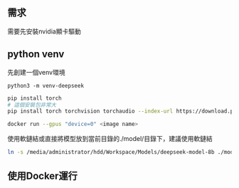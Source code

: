 ## 需求
需要先安裝nvidia顯卡驅動

## python venv
先創建一個venv環境
```base
python3 -m venv-deepseek
```

```bash
pip install torch
# 這個安裝包非常大
pip install torch torchvision torchaudio --index-url https://download.pytorch.org/whl/cu118
```

```bash
docker run --gpus "device=0" <image name>
```
使用軟鏈結或直接將模型放到當前目錄的./model/目錄下，建議使用軟鏈結
```bash
ln -s /media/administrator/hdd/Workspace/Models/deepseek-model-8b ./model
```

## 使用Docker運行

```bash

```